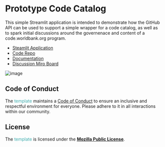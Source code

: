 # Prototype Code Catalog 

This simple Streamlit application is intended to demonstrate how the GitHub API can be used to support a simple wrapper for a code catalog, as well as to spark initial discussions around the governenace and content of a code.worldbank.org program. 

* [Steamlit Application](https://proto-cat.streamlit.app)
* [Code Repo](https://github.com/Holly-Transport/proto-cat)
* [Documentation](https://holly-transport.github.io/proto-cat/README.html)
* [Discussion Miro Board](https://miro.com/app/board/uXjVL4wde8I=/)

![image](https://github.com/user-attachments/assets/53f3142a-64a5-4cb0-a9e9-21a43652c066)



## Code of Conduct

The <span style="color:#3EACAD">template</span> maintains a [Code of Conduct](docs/CODE_OF_CONDUCT.md) to ensure an inclusive and respectful environment for everyone. Please adhere to it in all interactions within our community.

## License

The <span style="color:#3EACAD">template</span> is licensed under the [**Mozilla Public License**](https://www.mozilla.org/en-US/MPL).
